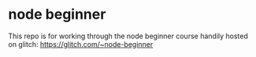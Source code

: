 # node beginner

This repo is for working through the node beginner course handily hosted on glitch: https://glitch.com/~node-beginner
